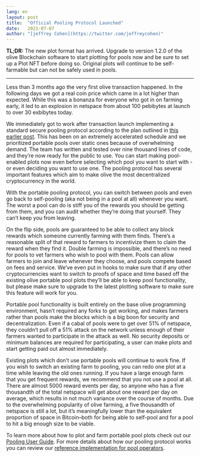 ```yaml
---
lang: en
layout: post
title:  "Official Pooling Protocol Launched"
date:   2021-07-07
author: "[jeffrey Cohen](https://twitter.com/jeffreycohen)"
---
```


**TL;DR:** The new plot format has arrived. Upgrade to version 1.2.0 of the olive Blockchain software to start plotting for pools now and be sure to set up a Plot NFT before doing so. Original plots will continue to be self-farmable but can not be safely used in pools.

---

Less than 3 months ago the very first olive transaction happened. In the following days we got a real coin price which came in a lot higher than expected. While this was a bonanza for everyone who got in on farming early, it led to an explosion in netspace from about 100 pebibytes at launch to over 30 exbibytes today.

We immediately got to work after transaction launch implementing a standard secure pooling protocol according to the plan outlined in [this earlier post](https://www.olive.net/2020/11/10/pools-in-olive.html). This has been on an extremely accelerated schedule and we prioritized portable pools over static ones because of overwhelming demand. The team has written and tested over nine thousand lines of code, and they’re now ready for the public to use. You can start making pool-enabled plots now even before selecting which pool you want to start with - or even deciding you want to use one. The pooling protocol has several important features which aim to make olive the most decentralized cryptocurrency in the world.

With the portable pooling protocol, you can switch between pools and even go back to self-pooling (aka not being in a pool at all) whenever you want. The worst a pool can do is stiff you of the rewards you should be getting from them, and you can audit whether they’re doing that yourself. They can’t keep you from leaving.

On the flip side, pools are guaranteed to be able to collect any block rewards which someone currently farming with them finds. There’s a reasonable split of that reward to farmers to incentivize them to claim the reward when they find it. Double farming is impossible, and there’s no need for pools to vet farmers who wish to pool with them. Pools can allow farmers to join and leave whenever they choose, and pools compete based on fees and service. We’ve even put in hooks to make sure that if any other cryptocurrencies want to switch to proofs of space and time based off the existing olive portable pool plots they’ll be able to keep pool functionality, but please make sure to upgrade to the latest plotting software to make sure this feature will work for you.

Portable pool functionality is built entirely on the base olive programming environment, hasn’t required any forks to get working, and makes farmers rather than pools make the blocks which is a big boon for security and decentralization. Even if a cabal of pools were to get over 51% of netspace, they couldn’t pull off a 51% attack on the network unless enough of their farmers wanted to participate in the attack as well. No security deposits or minimum balances are required for participating, a user can make plots and start getting paid out almost immediately.

Existing plots which don’t use portable pools will continue to work fine. If you wish to switch an existing farm to pooling, you can redo one plot at a time while leaving the old ones running. If you have a large enough farm that you get frequent rewards, we recommend that you not use a pool at all. There are almost 5000 reward events per day, so anyone who has a five thousandth of the total netspace will get about one reward per day on average, which results in not much variance over the course of months. Due to the overwhelming popularity of olive farming, a five thousandth of netspace is still a lot, but it’s meaningfully lower than the equivalent proportion of space in Bitcoin–both for being able to self-pool and for a pool to hit a big enough size to be viable.

To learn more about how to plot and farm portable pool plots check out our [Pooling User Guide](https://github.com/olive-Network/olive-blockchain/wiki/Pooling-User-Guide). For more details about how our pooling protocol works you can review our [reference implementation for pool operators](https://github.com/olive-Network/pool-reference).
